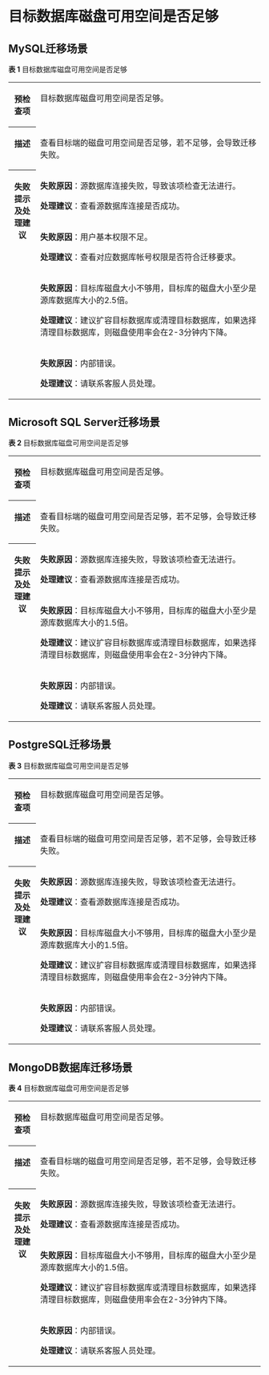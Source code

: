 # 目标数据库磁盘可用空间是否足够<a name="drs_11_0010"></a>

## MySQL迁移场景<a name="section33871151154417"></a>

**表 1**  目标数据库磁盘可用空间是否足够

<a name="table40950252185838"></a>
<table><tbody><tr id="row43975614185838"><th class="firstcol" valign="top" width="11%" id="mcps1.2.3.1.1"><p id="p4815942219317"><a name="p4815942219317"></a><a name="p4815942219317"></a><strong id="b3078161519317"><a name="b3078161519317"></a><a name="b3078161519317"></a>预检查项</strong></p>
</th>
<td class="cellrowborder" valign="top" width="89%" headers="mcps1.2.3.1.1 "><p id="p60576229193953"><a name="p60576229193953"></a><a name="p60576229193953"></a><span class="keyword" id="keyword1030011303116"><a name="keyword1030011303116"></a><a name="keyword1030011303116"></a>目标数据库磁盘</span>可用空间是否足够。</p>
</td>
</tr>
<tr id="row51334797185838"><th class="firstcol" valign="top" width="11%" id="mcps1.2.3.2.1"><p id="p2543706719317"><a name="p2543706719317"></a><a name="p2543706719317"></a><strong id="b2760701919317"><a name="b2760701919317"></a><a name="b2760701919317"></a>描述</strong></p>
</th>
<td class="cellrowborder" valign="top" width="89%" headers="mcps1.2.3.2.1 "><p id="p4126846119404"><a name="p4126846119404"></a><a name="p4126846119404"></a>查看目标端的磁盘可用空间是否足够，若不足够，会导致迁移失败。</p>
</td>
</tr>
<tr id="row28189825185838"><th class="firstcol" rowspan="4" valign="top" width="11%" id="mcps1.2.3.3.1"><p id="p5996705119317"><a name="p5996705119317"></a><a name="p5996705119317"></a><strong id="b283255419317"><a name="b283255419317"></a><a name="b283255419317"></a>失败提示及<strong id="b14490151682817"><a name="b14490151682817"></a><a name="b14490151682817"></a>处理建议</strong></strong></p>
</th>
<td class="cellrowborder" valign="top" width="89%" headers="mcps1.2.3.3.1 "><p id="p10680248215"><a name="p10680248215"></a><a name="p10680248215"></a><strong id="b88371514105919"><a name="b88371514105919"></a><a name="b88371514105919"></a>失败原因</strong>：源数据库连接失败，导致该项检查无法进行。</p>
<p id="p1566416469110"><a name="p1566416469110"></a><a name="p1566416469110"></a><strong id="b1981214311289"><a name="b1981214311289"></a><a name="b1981214311289"></a>处理建议</strong>：查看源数据库连接是否成功。</p>
</td>
</tr>
<tr id="row12765552185838"><td class="cellrowborder" valign="top" headers="mcps1.2.3.3.1 "><p id="p250810417110"><a name="p250810417110"></a><a name="p250810417110"></a><strong id="b1260255713116"><a name="b1260255713116"></a><a name="b1260255713116"></a>失败原因</strong>：用户基本权限不足。</p>
<p id="p1546110401115"><a name="p1546110401115"></a><a name="p1546110401115"></a><strong id="b199835452283"><a name="b199835452283"></a><a name="b199835452283"></a>处理建议</strong>：查看对应数据库帐号权限是否符合迁移要求。</p>
</td>
</tr>
<tr id="row6534155219017"><td class="cellrowborder" valign="top" headers="mcps1.2.3.3.1 "><p id="p1353455219014"><a name="p1353455219014"></a><a name="p1353455219014"></a><strong id="b125520591915"><a name="b125520591915"></a><a name="b125520591915"></a>失败原因</strong>：目标库磁盘大小不够用，目标库的磁盘大小至少是源库数据库大小的2.5倍。</p>
<p id="p1012816251116"><a name="p1012816251116"></a><a name="p1012816251116"></a><strong id="b9843948112812"><a name="b9843948112812"></a><a name="b9843948112812"></a>处理建议</strong>：建议扩容目标数据库或清理目标数据库，如果选择清理目标数据库，则磁盘使用率会在2-3分钟内下降。</p>
</td>
</tr>
<tr id="row178155541106"><td class="cellrowborder" valign="top" headers="mcps1.2.3.3.1 "><p id="p122381112016"><a name="p122381112016"></a><a name="p122381112016"></a><strong id="b877316011220"><a name="b877316011220"></a><a name="b877316011220"></a>失败原因</strong>：内部错误。</p>
<p id="p108151554205"><a name="p108151554205"></a><a name="p108151554205"></a><strong id="b6875145010288"><a name="b6875145010288"></a><a name="b6875145010288"></a>处理建议</strong>：请联系客服人员处理。</p>
</td>
</tr>
</tbody>
</table>

## Microsoft SQL Server迁移场景<a name="section549617014518"></a>

**表 2**  目标数据库磁盘可用空间是否足够

<a name="table1434101224416"></a>
<table><tbody><tr id="row24349129447"><th class="firstcol" valign="top" width="11%" id="mcps1.2.3.1.1"><p id="p1943451218444"><a name="p1943451218444"></a><a name="p1943451218444"></a><strong id="b20434191212445"><a name="b20434191212445"></a><a name="b20434191212445"></a>预检查项</strong></p>
</th>
<td class="cellrowborder" valign="top" width="89%" headers="mcps1.2.3.1.1 "><p id="p563970671939"><a name="p563970671939"></a><a name="p563970671939"></a>目标数据库磁盘可用空间是否足够。</p>
</td>
</tr>
<tr id="row104341012154416"><th class="firstcol" valign="top" width="11%" id="mcps1.2.3.2.1"><p id="p4434912124410"><a name="p4434912124410"></a><a name="p4434912124410"></a><strong id="b1434181254416"><a name="b1434181254416"></a><a name="b1434181254416"></a>描述</strong></p>
</th>
<td class="cellrowborder" valign="top" width="89%" headers="mcps1.2.3.2.1 "><p id="p5945393619338"><a name="p5945393619338"></a><a name="p5945393619338"></a>查看目标端的磁盘可用空间是否足够，若不足够，会导致迁移失败。</p>
</td>
</tr>
<tr id="row143411125445"><th class="firstcol" rowspan="3" valign="top" width="11%" id="mcps1.2.3.3.1"><p id="p943491254415"><a name="p943491254415"></a><a name="p943491254415"></a><strong id="b124341212144416"><a name="b124341212144416"></a><a name="b124341212144416"></a>失败提示及<strong id="b1646863112910"><a name="b1646863112910"></a><a name="b1646863112910"></a>处理建议</strong></strong></p>
</th>
<td class="cellrowborder" valign="top" width="89%" headers="mcps1.2.3.3.1 "><p id="p1336153316318"><a name="p1336153316318"></a><a name="p1336153316318"></a><strong id="b14597381938"><a name="b14597381938"></a><a name="b14597381938"></a>失败原因</strong>：源数据库连接失败，导致该项检查无法进行。</p>
<p id="p1453314321737"><a name="p1453314321737"></a><a name="p1453314321737"></a><strong id="b1175065112914"><a name="b1175065112914"></a><a name="b1175065112914"></a>处理建议</strong>：查看源数据库连接是否成功。</p>
</td>
</tr>
<tr id="row2434312104413"><td class="cellrowborder" valign="top" headers="mcps1.2.3.3.1 "><p id="p6331102819310"><a name="p6331102819310"></a><a name="p6331102819310"></a><strong id="b9162154017319"><a name="b9162154017319"></a><a name="b9162154017319"></a>失败原因</strong>：目标库磁盘大小不够用，目标库的磁盘大小至少是源库数据库大小的1.5倍。</p>
<p id="p1784612297311"><a name="p1784612297311"></a><a name="p1784612297311"></a><strong id="b19843147142911"><a name="b19843147142911"></a><a name="b19843147142911"></a>处理建议</strong>：建议扩容目标数据库或清理目标数据库，如果选择清理目标数据库，则磁盘使用率会在2-3分钟内下降。</p>
</td>
</tr>
<tr id="row1096931133"><td class="cellrowborder" valign="top" headers="mcps1.2.3.3.1 "><p id="p99653431"><a name="p99653431"></a><a name="p99653431"></a><strong id="b158198411031"><a name="b158198411031"></a><a name="b158198411031"></a>失败原因</strong>：内部错误。</p>
<p id="p1539311121330"><a name="p1539311121330"></a><a name="p1539311121330"></a><strong id="b481118102294"><a name="b481118102294"></a><a name="b481118102294"></a>处理建议</strong>：请联系客服人员处理。</p>
</td>
</tr>
</tbody>
</table>

## PostgreSQL迁移场景<a name="section19736191015458"></a>

**表 3**  目标数据库磁盘可用空间是否足够

<a name="table19961126194420"></a>
<table><tbody><tr id="row4996172610445"><th class="firstcol" valign="top" width="11%" id="mcps1.2.3.1.1"><p id="p29969266447"><a name="p29969266447"></a><a name="p29969266447"></a><strong id="b49962026184419"><a name="b49962026184419"></a><a name="b49962026184419"></a>预检查项</strong></p>
</th>
<td class="cellrowborder" valign="top" width="89%" headers="mcps1.2.3.1.1 "><p id="p169961526104413"><a name="p169961526104413"></a><a name="p169961526104413"></a>目标数据库磁盘可用空间是否足够。</p>
</td>
</tr>
<tr id="row21216272440"><th class="firstcol" valign="top" width="11%" id="mcps1.2.3.2.1"><p id="p31212278441"><a name="p31212278441"></a><a name="p31212278441"></a><strong id="b4123277442"><a name="b4123277442"></a><a name="b4123277442"></a>描述</strong></p>
</th>
<td class="cellrowborder" valign="top" width="89%" headers="mcps1.2.3.2.1 "><p id="p312192718443"><a name="p312192718443"></a><a name="p312192718443"></a>查看目标端的磁盘可用空间是否足够，若不足够，会导致迁移失败。</p>
</td>
</tr>
<tr id="row1712172718440"><th class="firstcol" rowspan="3" valign="top" width="11%" id="mcps1.2.3.3.1"><p id="p1112192720447"><a name="p1112192720447"></a><a name="p1112192720447"></a><strong id="b912427134419"><a name="b912427134419"></a><a name="b912427134419"></a>失败提示及<strong id="b53751623102912"><a name="b53751623102912"></a><a name="b53751623102912"></a>处理建议</strong></strong></p>
</th>
<td class="cellrowborder" valign="top" width="89%" headers="mcps1.2.3.3.1 "><p id="p14494431148"><a name="p14494431148"></a><a name="p14494431148"></a><strong id="b1768294816413"><a name="b1768294816413"></a><a name="b1768294816413"></a>失败原因</strong>：源数据库连接失败，导致该项检查无法进行。</p>
<p id="p28400421647"><a name="p28400421647"></a><a name="p28400421647"></a><strong id="b1645311252295"><a name="b1645311252295"></a><a name="b1645311252295"></a>处理建议</strong>：查看源数据库连接是否成功。</p>
</td>
</tr>
<tr id="row121252784414"><td class="cellrowborder" valign="top" headers="mcps1.2.3.3.1 "><p id="p36041413414"><a name="p36041413414"></a><a name="p36041413414"></a><strong id="b965113506410"><a name="b965113506410"></a><a name="b965113506410"></a>失败原因</strong>：目标库磁盘大小不够用，目标库的磁盘大小至少是源库数据库大小的1.5倍。</p>
<p id="p207616401344"><a name="p207616401344"></a><a name="p207616401344"></a><strong id="b84068278294"><a name="b84068278294"></a><a name="b84068278294"></a>处理建议</strong>：建议扩容目标数据库或清理目标数据库，如果选择清理目标数据库，则磁盘使用率会在2-3分钟内下降。</p>
</td>
</tr>
<tr id="row1278710119414"><td class="cellrowborder" valign="top" headers="mcps1.2.3.3.1 "><p id="p47871111445"><a name="p47871111445"></a><a name="p47871111445"></a><strong id="b14512185212419"><a name="b14512185212419"></a><a name="b14512185212419"></a>失败原因</strong>：内部错误。</p>
<p id="p4725719345"><a name="p4725719345"></a><a name="p4725719345"></a><strong id="b35151429152912"><a name="b35151429152912"></a><a name="b35151429152912"></a>处理建议</strong>：请联系客服人员处理。</p>
</td>
</tr>
</tbody>
</table>

## MongoDB数据库迁移场景<a name="section83372317459"></a>

**表 4**  目标数据库磁盘可用空间是否足够

<a name="table1768320431444"></a>
<table><tbody><tr id="row3683443204413"><th class="firstcol" valign="top" width="11%" id="mcps1.2.3.1.1"><p id="p19683114315446"><a name="p19683114315446"></a><a name="p19683114315446"></a><strong id="b1068354310443"><a name="b1068354310443"></a><a name="b1068354310443"></a>预检查项</strong></p>
</th>
<td class="cellrowborder" valign="top" width="89%" headers="mcps1.2.3.1.1 "><p id="p1268374310441"><a name="p1268374310441"></a><a name="p1268374310441"></a>目标数据库磁盘可用空间是否足够。</p>
</td>
</tr>
<tr id="row1268315432446"><th class="firstcol" valign="top" width="11%" id="mcps1.2.3.2.1"><p id="p17699143104410"><a name="p17699143104410"></a><a name="p17699143104410"></a><strong id="b969920431449"><a name="b969920431449"></a><a name="b969920431449"></a>描述</strong></p>
</th>
<td class="cellrowborder" valign="top" width="89%" headers="mcps1.2.3.2.1 "><p id="p10699164304413"><a name="p10699164304413"></a><a name="p10699164304413"></a>查看目标端的磁盘可用空间是否足够，若不足够，会导致迁移失败。</p>
</td>
</tr>
<tr id="row4699204384412"><th class="firstcol" rowspan="3" valign="top" width="11%" id="mcps1.2.3.3.1"><p id="p1569934317441"><a name="p1569934317441"></a><a name="p1569934317441"></a><strong id="b1169994317445"><a name="b1169994317445"></a><a name="b1169994317445"></a>失败提示及<strong id="b113862339294"><a name="b113862339294"></a><a name="b113862339294"></a>处理建议</strong></strong></p>
</th>
<td class="cellrowborder" valign="top" width="89%" headers="mcps1.2.3.3.1 "><p id="p4313205611518"><a name="p4313205611518"></a><a name="p4313205611518"></a><strong id="b19594421167"><a name="b19594421167"></a><a name="b19594421167"></a>失败原因</strong>：源数据库连接失败，导致该项检查无法进行。</p>
<p id="p1067213556513"><a name="p1067213556513"></a><a name="p1067213556513"></a><strong id="b15431835192910"><a name="b15431835192910"></a><a name="b15431835192910"></a>处理建议</strong>：查看源数据库连接是否成功。</p>
</td>
</tr>
<tr id="row1869916434444"><td class="cellrowborder" valign="top" headers="mcps1.2.3.3.1 "><p id="p620420544516"><a name="p620420544516"></a><a name="p620420544516"></a><strong id="b7953163861"><a name="b7953163861"></a><a name="b7953163861"></a>失败原因</strong>：目标库磁盘大小不够用，目标库的磁盘大小至少是源库数据库大小的1.5倍。</p>
<p id="p1834417531354"><a name="p1834417531354"></a><a name="p1834417531354"></a><strong id="b1040311373291"><a name="b1040311373291"></a><a name="b1040311373291"></a>处理建议</strong>：建议扩容目标数据库或清理目标数据库，如果选择清理目标数据库，则磁盘使用率会在2-3分钟内下降。</p>
</td>
</tr>
<tr id="row1458918284520"><td class="cellrowborder" valign="top" headers="mcps1.2.3.3.1 "><p id="p258912281513"><a name="p258912281513"></a><a name="p258912281513"></a><strong id="b192671551066"><a name="b192671551066"></a><a name="b192671551066"></a>失败原因</strong>：内部错误。</p>
<p id="p078313371857"><a name="p078313371857"></a><a name="p078313371857"></a><strong id="b1163753932912"><a name="b1163753932912"></a><a name="b1163753932912"></a>处理建议</strong>：请联系客服人员处理。</p>
</td>
</tr>
</tbody>
</table>

